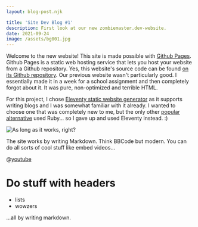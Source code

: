 ```yaml
---
layout: blog-post.njk

title: 'Site Dev Blog #1'
description: First look at our new zombiemaster.dev-website.
date: 2021-09-24
image: /assets/bg001.jpg
---
```

Welcome to the new website! This site is made possible with [Github Pages](https://pages.github.com/). Github Pages is a static web hosting service that lets you host your website from a Github repository. Yes, this website's source code can be found [on its Github repository](https://github.com/zm-reborn/zmr-website-new). Our previous website wasn't particularly good. I essentially made it in a week for a school assignment and then completely forgot about it. It was pure, non-optimized and terrible HTML.

For this project, I chose [Eleventy static website generator](https://www.11ty.dev/) as it supports writing blogs and I was somewhat familiar with it already. I wanted to choose one that was completely new to me, but the only other [popular alternative](https://jekyllrb.com/) used Ruby... so I gave up and used Eleventy instead. :)

![As long as it works, right?](https://i.imgur.com/iJqWZXJ.png)

The site works by writing Markdown. Think BBCode but modern. You can do all sorts of cool stuff like embed videos...

@[youtube](https://www.youtube.com/watch?v=dQw4w9WgXcQ)


# Do stuff with headers

- lists
- wowzers

...all by writing markdown.
